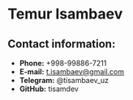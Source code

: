 # Temur Isambaev

## Contact information:

* **Phone:** +998-99886-7211
* **E-mail:** t.isambaev@gmail.com
* **Telegram:** @tisambaev_uz
* **GitHub:** tisamdev